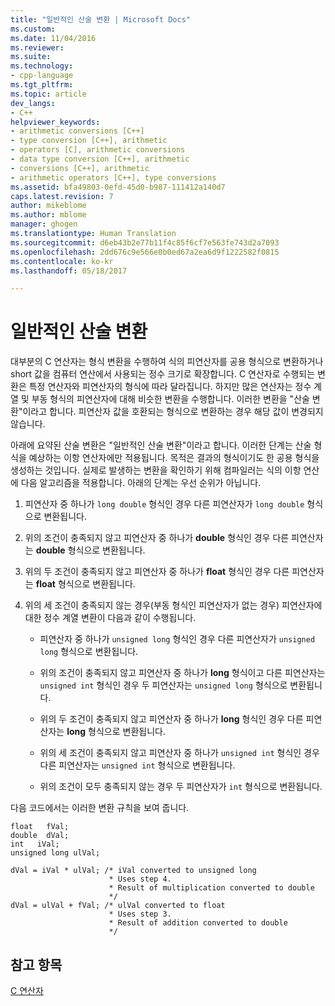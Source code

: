 ```yaml
---
title: "일반적인 산술 변환 | Microsoft Docs"
ms.custom: 
ms.date: 11/04/2016
ms.reviewer: 
ms.suite: 
ms.technology:
- cpp-language
ms.tgt_pltfrm: 
ms.topic: article
dev_langs:
- C++
helpviewer_keywords:
- arithmetic conversions [C++]
- type conversion [C++], arithmetic
- operators [C], arithmetic conversions
- data type conversion [C++], arithmetic
- conversions [C++], arithmetic
- arithmetic operators [C++], type conversions
ms.assetid: bfa49803-0efd-45d0-b987-111412a140d7
caps.latest.revision: 7
author: mikeblome
ms.author: mblome
manager: ghogen
ms.translationtype: Human Translation
ms.sourcegitcommit: d6eb43b2e77b11f4c85f6cf7e563fe743d2a7093
ms.openlocfilehash: 2dd676c9e566e0b0ed67a2ea6d9f1222582f0815
ms.contentlocale: ko-kr
ms.lasthandoff: 05/18/2017

---
```

# <a name="usual-arithmetic-conversions"></a>일반적인 산술 변환
대부분의 C 연산자는 형식 변환을 수행하여 식의 피연산자를 공용 형식으로 변환하거나 short 값을 컴퓨터 연산에서 사용되는 정수 크기로 확장합니다. C 연산자로 수행되는 변환은 특정 연산자와 피연산자의 형식에 따라 달라집니다. 하지만 많은 연산자는 정수 계열 및 부동 형식의 피연산자에 대해 비슷한 변환을 수행합니다. 이러한 변환을 "산술 변환"이라고 합니다. 피연산자 값을 호환되는 형식으로 변환하는 경우 해당 값이 변경되지 않습니다.  
  
 아래에 요약된 산술 변환은 "일반적인 산술 변환"이라고 합니다. 이러한 단계는 산술 형식을 예상하는 이항 연산자에만 적용됩니다. 목적은 결과의 형식이기도 한 공용 형식을 생성하는 것입니다. 실제로 발생하는 변환을 확인하기 위해 컴파일러는 식의 이항 연산에 다음 알고리즘을 적용합니다. 아래의 단계는 우선 순위가 아닙니다.  
  
1.  피연산자 중 하나가 `long double` 형식인 경우 다른 피연산자가 `long double` 형식으로 변환됩니다.  
  
2.  위의 조건이 충족되지 않고 피연산자 중 하나가 **double** 형식인 경우 다른 피연산자는 **double** 형식으로 변환됩니다.  
  
3.  위의 두 조건이 충족되지 않고 피연산자 중 하나가 **float** 형식인 경우 다른 피연산자는 **float** 형식으로 변환됩니다.  
  
4.  위의 세 조건이 충족되지 않는 경우(부동 형식인 피연산자가 없는 경우) 피연산자에 대한 정수 계열 변환이 다음과 같이 수행됩니다.  
  
    -   피연산자 중 하나가 `unsigned long` 형식인 경우 다른 피연산자가 `unsigned long` 형식으로 변환됩니다.  
  
    -   위의 조건이 충족되지 않고 피연산자 중 하나가 **long** 형식이고 다른 피연산자는 `unsigned int` 형식인 경우 두 피연산자는 `unsigned long` 형식으로 변환됩니다.  
  
    -   위의 두 조건이 충족되지 않고 피연산자 중 하나가 **long** 형식인 경우 다른 피연산자는 **long** 형식으로 변환됩니다.  
  
    -   위의 세 조건이 충족되지 않고 피연산자 중 하나가 `unsigned int` 형식인 경우 다른 피연산자는 `unsigned int` 형식으로 변환됩니다.  
  
    -   위의 조건이 모두 충족되지 않는 경우 두 피연산자가 `int` 형식으로 변환됩니다.  
  
 다음 코드에서는 이러한 변환 규칙을 보여 줍니다.  
  
```  
float   fVal;  
double  dVal;  
int   iVal;  
unsigned long ulVal;  
  
dVal = iVal * ulVal; /* iVal converted to unsigned long  
                      * Uses step 4.  
                      * Result of multiplication converted to double   
                      */  
dVal = ulVal + fVal; /* ulVal converted to float  
                      * Uses step 3.  
                      * Result of addition converted to double   
                      */   
```  
  
## <a name="see-also"></a>참고 항목  
 [C 연산자](../c-language/c-operators.md)
